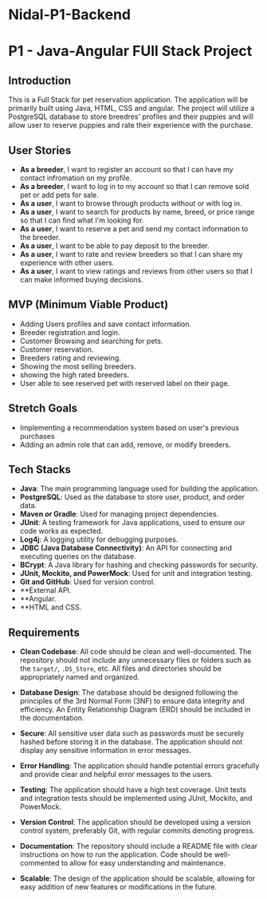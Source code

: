 # Nidal-P1-Backend

# P1 - Java-Angular FUll Stack Project

## Introduction

This is a Full Stack for pet reservation application. The application will be primarily built using Java, HTML, CSS and angular. The project will utilize a PostgreSQL database to store breedres' profiles and their puppies and will allow user to reserve puppies and rate their experience with the purchase.

## User Stories

- **As a breeder**, I want to register an account so that I can have my contact infromation on my profile.
- **As a breeder**, I want to log in to my account so that I can remove sold pet or add pets for sale.
- **As a user**, I want to browse through products without or with log in.
- **As a user**, I want to search for products by name, breed, or price range so that I can find what I'm looking for.
- **As a user**, I want to reserve a pet and send my contact information to the breeder.
- **As a user**, I want to be able to pay deposit to the breeder.
- **As a user**, I want to rate and review breeders so that I can share my experience with other users.
- **As a user**, I want to view ratings and reviews from other users so that I can make informed buying decisions.


## MVP (Minimum Viable Product)
- Adding Users profiles and save contact information. 
- Breeder registration and login.
- Customer Browsing and searching for pets.
- Customer reservation.
- Breeders rating and reviewing.
- Showing the most selling breeders.
- showing the high rated breeders.
- User able to see reserved pet with reserved label on their page.

## Stretch Goals

- Implementing a recommendation system based on user's previous purchases
- Adding an admin role that can add, remove, or modify breeders.


## Tech Stacks

- **Java**: The main programming language used for building the application.
- **PostgreSQL**: Used as the database to store user, product, and order data.
- **Maven or Gradle**: Used for managing project dependencies.
- **JUnit**: A testing framework for Java applications, used to ensure our code works as expected.
- **Log4j**: A logging utility for debugging purposes.
- **JDBC (Java Database Connectivity)**: An API for connecting and executing queries on the database.
- **BCrypt**: A Java library for hashing and checking passwords for security.
- **JUnit, Mockito, and PowerMock**: Used for unit and integration testing.
- **Git and GitHub**: Used for version control.
- **External API.
- **Angular.
- **HTML and CSS.

## Requirements

- **Clean Codebase**: All code should be clean and well-documented. The repository should not include any unnecessary files or folders such as the `target/`, `.DS_Store`, etc. All files and directories should be appropriately named and organized.

- **Database Design**: The database should be designed following the principles of the 3rd Normal Form (3NF) to ensure data integrity and efficiency. An Entity Relationship Diagram (ERD) should be included in the documentation.

- **Secure**: All sensitive user data such as passwords must be securely hashed before storing it in the database. The application should not display any sensitive information in error messages.

- **Error Handling**: The application should handle potential errors gracefully and provide clear and helpful error messages to the users.

- **Testing**: The application should have a high test coverage. Unit tests and integration tests should be implemented using JUnit, Mockito, and PowerMock.

- **Version Control**: The application should be developed using a version control system, preferably Git, with regular commits denoting progress.

- **Documentation**: The repository should include a README file with clear instructions on how to run the application. Code should be well-commented to allow for easy understanding and maintenance.

- **Scalable**: The design of the application should be scalable, allowing for easy addition of new features or modifications in the future.
